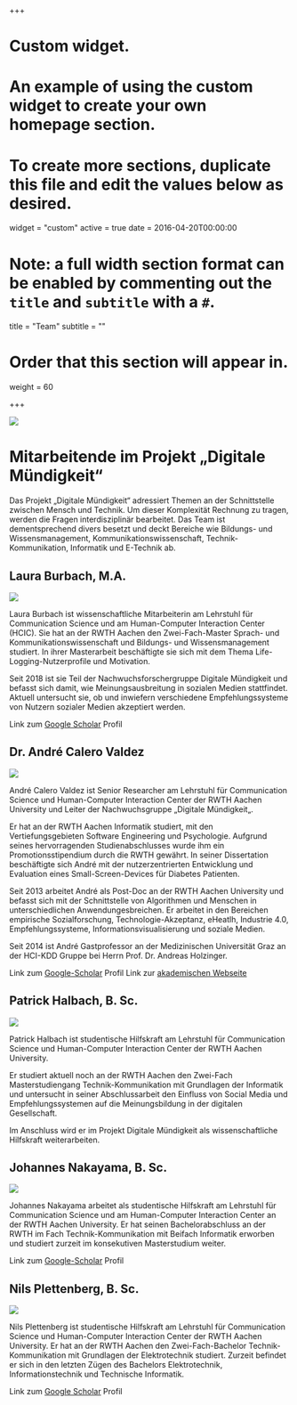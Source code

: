 +++
# Custom widget.
# An example of using the custom widget to create your own homepage section.
# To create more sections, duplicate this file and edit the values below as desired.
widget = "custom"
active = true
date = 2016-04-20T00:00:00

# Note: a full width section format can be enabled by commenting out the `title` and `subtitle` with a `#`.
title = "Team"
subtitle = ""

# Order that this section will appear in.
weight = 60

+++

![](img/team-2000x1200.jpg)
# Mitarbeitende im Projekt „Digitale Mündigkeit“

Das Projekt „Digitale Mündigkeit“ adressiert Themen an der Schnittstelle zwischen Mensch und Technik. Um dieser Komplexität Rechnung zu tragen, werden die Fragen interdisziplinär bearbeitet. Das Team ist dementsprechend divers besetzt und deckt Bereiche wie Bildungs- und Wissensmanagement, Kommunikationswissenschaft, Technik-Kommunikation, Informatik und E-Technik ab.


## Laura Burbach, M.A.
<img src="img/laura.jpg" class="teamphoto"/>

Laura Burbach ist wissenschaftliche Mitarbeiterin am Lehrstuhl für Communication Science und am Human-Computer Interaction Center (HCIC). Sie hat an der RWTH Aachen den Zwei-Fach-Master Sprach- und Kommunikationswissenschaft und Bildungs- und Wissensmanagement studiert. In ihrer Masterarbeit beschäftigte sie sich mit dem Thema Life-Logging-Nutzerprofile und Motivation.

Seit 2018 ist sie Teil der Nachwuchsforschergruppe Digitale Mündigkeit und befasst sich damit, wie Meinungsausbreitung in sozialen Medien stattfindet. Aktuell untersucht sie, ob und inwiefern verschiedene Empfehlungssysteme von Nutzern sozialer Medien akzeptiert werden.

Link zum [Google Scholar](https://scholar.google.com/citations?hl=en&user=R8R8UUAAAAAJ) Profil

## Dr. André Calero Valdez
<img src="img/andre.jpg" class="teamphoto"/>

André Calero Valdez ist Senior Researcher am Lehrstuhl für Communication Science und Human-Computer Interaction Center der RWTH Aachen University und Leiter der Nachwuchsgruppe „Digitale Mündigkeit„.

Er hat an der RWTH Aachen Informatik studiert, mit den Vertiefungsgebieten Software Engineering und Psychologie. Aufgrund seines hervorragenden Studienabschlusses wurde ihm ein Promotionsstipendium durch die RWTH gewährt. In seiner Dissertation beschäftigte sich André mit der nutzerzentrierten Entwicklung und Evaluation eines Small-Screen-Devices für Diabetes Patienten.

Seit 2013 arbeitet André als Post-Doc an der RWTH Aachen University und befasst sich mit der Schnittstelle von Algorithmen und Menschen in unterschiedlichen Anwendungesbreichen. Er arbeitet in den Bereichen empirische Sozialforschung, Technologie-Akzeptanz, eHeatlh, Industrie 4.0, Empfehlungssysteme, Informationsvisualisierung und soziale Medien.

Seit 2014 ist André Gastprofessor an der Medizinischen Universität Graz an der HCI-KDD Gruppe bei Herrn Prof. Dr. Andreas Holzinger.

Link zum [Google-Scholar](https://scholar.google.de/citations?user=K6EVDoYAAAAJ&hl=en) Profil
Link zur [akademischen Webseite](http://www.calerovaldez.com/)

## Patrick Halbach, B. Sc.
<img src="img/patrick.jpg" class="teamphoto"/>

Patrick Halbach ist studentische Hilfskraft am Lehrstuhl für Communication Science und Human-Computer Interaction Center der RWTH Aachen University. 

Er studiert aktuell noch an der RWTH Aachen den Zwei-Fach Masterstudiengang Technik-Kommunikation mit Grundlagen der Informatik und untersucht in seiner Abschlussarbeit den Einfluss von Social Media und Empfehlungssystemen auf die Meinungsbildung in der digitalen Gesellschaft.

Im Anschluss wird er im Projekt Digitale Mündigkeit als wissenschaftliche Hilfskraft weiterarbeiten.

## Johannes Nakayama, B. Sc.
<img src="img/johannes.jpg" class="teamphoto"/>

Johannes Nakayama arbeitet als studentische Hilfskraft am Lehrstuhl für Communication Science und am Human-Computer Interaction Center an der RWTH Aachen University. Er hat seinen Bachelorabschluss an der RWTH im Fach Technik-Kommunikation mit Beifach Informatik erworben und studiert zurzeit im konsekutiven Masterstudium weiter.

Link zum [Google-Scholar](https://scholar.google.de/citations?user=UJHPeoUAAAAJ&hl=de) Profil

## Nils Plettenberg, B. Sc.
<img src="img/nils.jpg" class="teamphoto"/>

Nils Plettenberg ist studentische Hilfskraft am Lehrstuhl für Communication Science und Human-Computer Interaction Center der RWTH Aachen University. Er hat an der RWTH Aachen den Zwei-Fach-Bachelor Technik-Kommunikation mit Grundlagen der Elektrotechnik studiert. Zurzeit befindet er sich in den letzten Zügen des Bachelors Elektrotechnik, Informationstechnik und Technische Informatik.

Link zum [Google Scholar](https://scholar.google.de/citations?user=hLANOkUAAAAJ&hl=de&oi=ao) Profil

